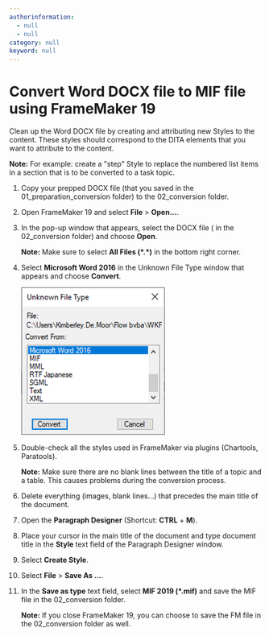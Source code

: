 ```yaml
---
authorinformation:
  - null
  - null
category: null
keyword: null
---
```


# Convert Word DOCX file to MIF file using FrameMaker 19

Clean up the Word DOCX file by creating and attributing new Styles to the content. These styles should correspond to the DITA elements that you want to attribute to the content.

**Note:** For example: create a "step" Style to replace the numbered list items in a section that is to be converted to a task topic.

1. Copy your prepped DOCX file \(that you saved in the 01\_preparation\_conversion folder\) to the 02\_conversion folder.
2. Open FrameMaker 19 and select **File** &gt; **Open...**.
3. In the pop-up window that appears, select the DOCX file \( in the 02\_conversion folder\) and choose **Open**.

   **Note:** Make sure to select **All Files \(\*.\*\)** in the bottom right corner.

4. Select **Microsoft Word 2016** in the Unknown File Type window that appears and choose **Convert**.

   ![](../../../../.gitbook/assets/fm19_unknown_file_type_window.png)

5. Double-check all the styles used in FrameMaker via plugins \(Chartools, Paratools\).

   **Note:** Make sure there are no blank lines between the title of a topic and a table. This causes problems during the conversion process.

6. Delete everything \(images, blank lines…\) that precedes the main title of the document.
7. Open the **Paragraph Designer** \(Shortcut: **CTRL** + **M**\).
8. Place your cursor in the main title of the document and type document title in the **Style** text field of the Paragraph Designer window.
9. Select **Create Style**.
10. Select **File** &gt; **Save As …**.
11. In the **Save as type** text field, select **MIF 2019 \(\*.mif\)** and save the MIF file in the 02\_conversion folder.

    **Note:** If you close FrameMaker 19, you can choose to save the FM file in the 02\_conversion folder as well.

